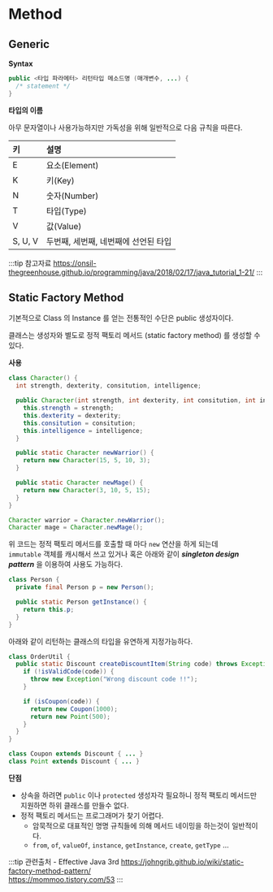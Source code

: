 # Method

## Generic

**Syntax**

```java
public <타입 파라메터> 리턴타입 메소드명 (매개변수, ...) {
  /* statement */
}
```

**타입의 이름**

아무 문자열이나 사용가능하지만 가독성을 위해 일반적으로 다음 규칙을 따른다.

|키|설명|
|:--|:--|
|E|요소(Element)|
|K|키(Key)|
|N|숫자(Number)|
|T|타입(Type)|
|V|값(Value)|
|S, U, V|두번째, 세번째, 네번째에 선언된 타입|

:::tip 참고자료
<https://onsil-thegreenhouse.github.io/programming/java/2018/02/17/java_tutorial_1-21/>
:::

## Static Factory Method

기본적으로 Class 의 Instance 를 얻는 전통적인 수단은 public 생성자이다.

클래스는 생성자와 별도로 정적 팩토리 메서드 (static factory method) 를 생성할 수 있다.

**사용**

```java
class Character() {
  int strength, dexterity, consitution, intelligence;

  public Character(int strength, int dexterity, int consitution, int intelligence) {
    this.strength = strength;
    this.dexterity = dexterity;
    this.consitution = consitution;
    this.intelligence = intelligence;
  }

  public static Character newWarrior() {
    return new Character(15, 5, 10, 3);
  }

  public static Character newMage() {
    return new Character(3, 10, 5, 15);
  }
}
```

```java
Character warrior = Character.newWarrior();
Character mage = Character.newMage();
```

위 코드는 정적 팩토리 메서드를 호출할 때 마다 `new` 연산을 하게 되는데  
`immutable` 객체를 캐시해서 쓰고 있거나 혹은 아래와 같이 _**singleton design pattern**_ 을 이용하여 사용도 가능하다.

```java
class Person {
  private final Person p = new Person();

  public static Person getInstance() {
    return this.p;
  }
}
```

아래와 같이 리턴하는 클래스의 타입을 유연하게 지정가능하다.

```java
class OrderUtil {
  public static Discount createDiscountItem(String code) throws Exception {
    if (!isValidCode(code)) {
      throw new Exception("Wrong discount code !!");
    }

    if (isCoupon(code)) {
      return new Coupon(1000);
      return new Point(500);
    }
  }
}

class Coupon extends Discount { ... }
class Point extends Discount { ... }
```

**단점**

* 상속을 하려면 `public` 이나 `protected` 생성자각 필요하니 정적 팩토리 메서드만 지원하면 하위 클래스를 만들수 없다.
* 정적 팩토리 메서드는 프로그래머가 찾기 어렵다.
  * 암묵적으로 대표적인 명명 규칙들에 의해 메서드 네이밍을 하는것이 일반적이다.
  * `from`, `of`, `valueOf`, `instance`, `getInstance`, `create`, `getType` ...

:::tip 관련출처 - Effective Java 3rd
<https://johngrib.github.io/wiki/static-factory-method-pattern/>  
<https://mommoo.tistory.com/53>
:::